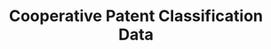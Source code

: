 ---
layout: default
bigquery: https://console.cloud.google.com/bigquery?p=patents-public-data&d=cpc&page=dataset
citation: '“Cooperative Patent Classification” by the EPO and USPTO, for public use. '
contributors: EPO, USPTO
cost: None
description: Cooperative Patent Classification Data contains the scheme and definitions
  of the Cooperative Patent Classification system for classifying patent documents.
  The CPC is the result of a partnership between the EPO and the USPTO in their joint
  effort to develop a common, internationally compatible classification system for
  technical documents, in particular patent publications, which will be used by both
  offices in the patent granting process
documentation: https://www.cooperativepatentclassification.org/cpcSchemeAndDefinitions
last_edit: 04/10/2022, 05:50:31
location: https://www.cooperativepatentclassification.org/index
maintained_by: USPTO, EPO
schema_fields:
- residualReferences
- child_groups
- informative_references
- applicationReferences
- status
- sizeCache
- definition
- childGroups
- breakdownCode
- ipc_concordant
- limiting_references
- application_references
- residual_references
- ipcConcordant
- symbol
- glossary
- synonyms
- level
- limitingReferences
- title_full
- date_revised
- notAllocatable
- breakdown_code
- parents
- titleFull
- titlePart
- informativeReferences
- additional_only
- not_allocatable
- dateRevised
- title_part
- children
shortname: cooperative_patent_classification
tags:
- patents
- science
title: Cooperative Patent Classification Data
uuid: 984374a7-16e9-4b35-9445-458daceb01bf
---